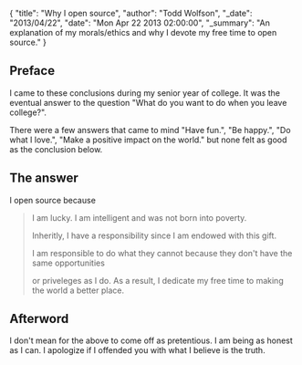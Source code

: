 {
  "title": "Why I open source",
  "author": "Todd Wolfson",
  "_date": "2013/04/22",
  "date": "Mon Apr 22 2013 02:00:00",
  "_summary": "An explanation of my morals/ethics and why I devote my free time to open source."
}

## Preface
I came to these conclusions during my senior year of college. It was the eventual answer to the question "What do you want to do when you leave college?".

There were a few answers that came to mind "Have fun.", "Be happy.", "Do what I love.", "Make a positive impact on the world." but none felt as good as the conclusion below.

## The answer

I open source because

> I am lucky. I am intelligent and was not born into poverty.
>
> Inheritly, I have a responsibility since I am endowed with this gift.
>
> I am responsible to do what they cannot because they don't have the same opportunities
>
> or priveleges as I do. As a result, I dedicate my free time to making the world a better place.

## Afterword

I don't mean for the above to come off as pretentious. I am being as honest as I can. I apologize if I offended you with what I believe is the truth.